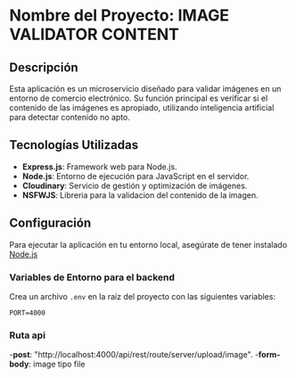 # Nombre del Proyecto: IMAGE VALIDATOR CONTENT  

## Descripción  

Esta aplicación es un microservicio diseñado para validar imágenes en un entorno de comercio electrónico. Su función principal es verificar si el contenido de las imágenes es apropiado, utilizando inteligencia artificial para detectar contenido no apto. 

## Tecnologías Utilizadas  

- **Express.js**: Framework web para Node.js.  
- **Node.js**: Entorno de ejecución para JavaScript en el servidor.  
- **Cloudinary**: Servicio de gestión y optimización de imágenes.  
- **NSFWJS**: Libreria para la validacion del contenido de la imagen.

## Configuración  

Para ejecutar la aplicación en tu entorno local, asegúrate de tener instalado [Node.js](https://nodejs.org/)

### Variables de Entorno para el backend  

Crea un archivo `.env` en la raíz del proyecto con las siguientes variables:  

```env  
PORT=4000  
```

### Ruta api 
-**post**: "http://localhost:4000/api/rest/route/server/upload/image".
-**form-body**: image tipo file